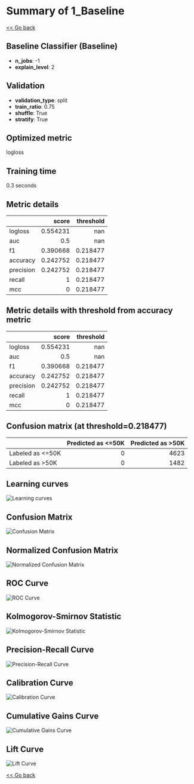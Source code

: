 # Summary of 1_Baseline

[<< Go back](../README.md)


## Baseline Classifier (Baseline)
- **n_jobs**: -1
- **explain_level**: 2

## Validation
 - **validation_type**: split
 - **train_ratio**: 0.75
 - **shuffle**: True
 - **stratify**: True

## Optimized metric
logloss

## Training time

0.3 seconds

## Metric details
|           |    score |   threshold |
|:----------|---------:|------------:|
| logloss   | 0.554231 |  nan        |
| auc       | 0.5      |  nan        |
| f1        | 0.390668 |    0.218477 |
| accuracy  | 0.242752 |    0.218477 |
| precision | 0.242752 |    0.218477 |
| recall    | 1        |    0.218477 |
| mcc       | 0        |    0.218477 |


## Metric details with threshold from accuracy metric
|           |    score |   threshold |
|:----------|---------:|------------:|
| logloss   | 0.554231 |  nan        |
| auc       | 0.5      |  nan        |
| f1        | 0.390668 |    0.218477 |
| accuracy  | 0.242752 |    0.218477 |
| precision | 0.242752 |    0.218477 |
| recall    | 1        |    0.218477 |
| mcc       | 0        |    0.218477 |


## Confusion matrix (at threshold=0.218477)
|                  |   Predicted as <=50K |   Predicted as >50K |
|:-----------------|---------------------:|--------------------:|
| Labeled as <=50K |                    0 |                4623 |
| Labeled as >50K  |                    0 |                1482 |

## Learning curves
![Learning curves](learning_curves.png)
## Confusion Matrix

![Confusion Matrix](confusion_matrix.png)


## Normalized Confusion Matrix

![Normalized Confusion Matrix](confusion_matrix_normalized.png)


## ROC Curve

![ROC Curve](roc_curve.png)


## Kolmogorov-Smirnov Statistic

![Kolmogorov-Smirnov Statistic](ks_statistic.png)


## Precision-Recall Curve

![Precision-Recall Curve](precision_recall_curve.png)


## Calibration Curve

![Calibration Curve](calibration_curve_curve.png)


## Cumulative Gains Curve

![Cumulative Gains Curve](cumulative_gains_curve.png)


## Lift Curve

![Lift Curve](lift_curve.png)



[<< Go back](../README.md)
